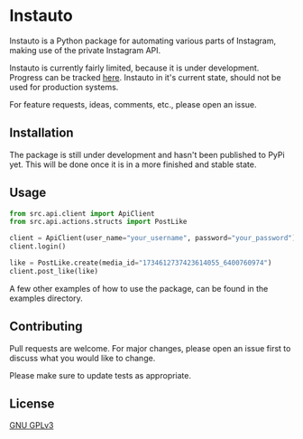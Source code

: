 # Instauto

Instauto is a Python package for automating various parts of Instagram, making use of the private Instagram API.

Instauto is currently fairly limited, because it is under development. Progress can be tracked [here](https://github.com/stanvanrooy/instauto/projects/1).
Instauto in it's current state, should not be used for production systems.

For feature requests, ideas, comments, etc., please open an issue. 

## Installation
The package is still under development and hasn't been published to PyPi yet. This will be done once it is in a more finished
and stable state.

## Usage
```python
from src.api.client import ApiClient
from src.api.actions.structs import PostLike

client = ApiClient(user_name="your_username", password="your_password")
client.login()

like = PostLike.create(media_id="1734612737423614055_6400760974")
client.post_like(like)
```
A few other examples of how to use the package, can be found in the examples directory.

## Contributing
Pull requests are welcome. For major changes, please open an issue first to discuss what you would like to change.

Please make sure to update tests as appropriate.

## License
[GNU GPLv3](https://choosealicense.com/licenses/gpl-3.0/)